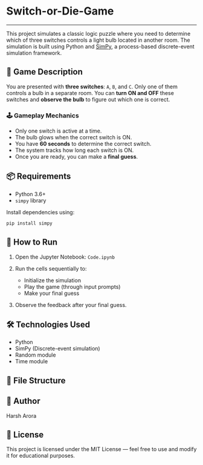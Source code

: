 # Switch-or-Die-Game

---


This project simulates a classic logic puzzle where you need to determine which of three switches controls a light bulb located in another room. The simulation is built using Python and [SimPy](https://simpy.readthedocs.io/), a process-based discrete-event simulation framework.

## 🧠 Game Description

You are presented with **three switches**: `A`, `B`, and `C`. Only one of them controls a bulb in a separate room. You can **turn ON and OFF** these switches and **observe the bulb** to figure out which one is correct.

### 🕹 Gameplay Mechanics

* Only one switch is active at a time.
* The bulb glows when the correct switch is ON.
* You have **60 seconds** to determine the correct switch.
* The system tracks how long each switch is ON.
* Once you are ready, you can make a **final guess**.

## 📦 Requirements

* Python 3.6+
* `simpy` library

Install dependencies using:

```bash
pip install simpy
```

## 🚀 How to Run

1. Open the Jupyter Notebook:
   `Code.ipynb`

2. Run the cells sequentially to:

   * Initialize the simulation
   * Play the game (through input prompts)
   * Make your final guess

3. Observe the feedback after your final guess.

## 🛠 Technologies Used

* Python
* SimPy (Discrete-event simulation)
* Random module
* Time module

## 📄 File Structure


## 👤 Author

Harsh Arora

## 📝 License

This project is licensed under the MIT License — feel free to use and modify it for educational purposes.
